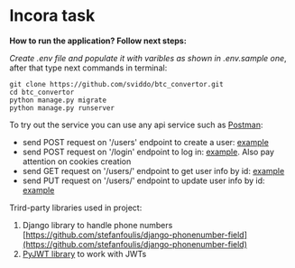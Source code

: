 # Incora task


**How to run the application? Follow next steps:**

*Create .env file and populate it with varibles as shown in .env.sample one*, after that type next commands in terminal:
```
git clone https://github.com/sviddo/btc_convertor.git
cd btc_convertor
python manage.py migrate
python manage.py runserver
```

To try out the service you can use any api service such as [Postman](https://www.postman.com/):
- send POST request on '/users' endpoint to create a user: [example](https://im.ge/i/O1CZ1J)
- send POST request on '/login' endpoint to log in: [example](https://im.ge/i/O1E22f). Also pay attention on cookies creation
- send GET request on '/users/<id>' endpoint to get user info by id: [example](https://im.ge/i/O1xWWS)
- send PUT request on '/users/<id>' endpoint to update user info by id: [example](https://im.ge/i/O13Omm)


Trird-party libraries used in project:
1. Django library to handle phone numbers [https://github.com/stefanfoulis/django-phonenumber-field](https://github.com/stefanfoulis/django-phonenumber-field)
2. [PyJWT library](https://pyjwt.readthedocs.io/en/stable/#) to work with JWTs
